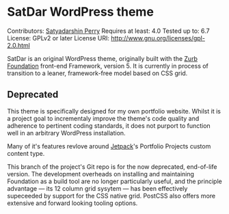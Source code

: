 # SatDar WordPress theme

Contributors: [Satyadarshin Perry](https://www.satyadarshin.com/author/granddesigner)
Requires at least: 4.0
Tested up to: 6.7
License: GPLv2 or later
License URI: http://www.gnu.org/licenses/gpl-2.0.html

SatDar is an original WordPress theme, originally built with the [Zurb Foundation](https://foundation.zurb.com/sites/docs/v/5.5.3/) front-end Framework, version 5. It is currently in process of transition to a leaner, framework-free model based on CSS grid.

## Deprecated

This theme is specifically designed for my own portfolio website. Whilst it is a project goal to incrementaly improve the theme's code quality and adherence to pertinent coding standards, it does not purport to function well in an arbitrary WordPress installation.  

Many of it's features revlove around [Jetpack](https://jetpack.com/blog/portfolios-wordpress-jetpack/)'s Portfolio Projects custom content type.

This branch of the project's Git repo is for the now deprecated, end-of-life version. The development overheads on installing and maintaining Foundation as a build tool are no longer particularly useful, and the principle advantage — its 12 column grid sysytem — has been effectively supeceeded by support for the CSS native grid. PostCSS also offers more extensive and forward looking tooling options. 